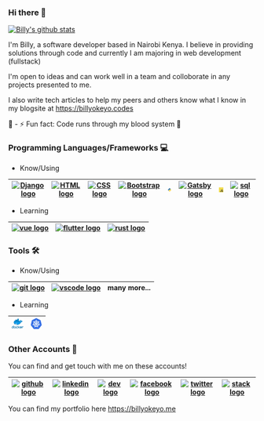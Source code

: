 ### Hi there 👋

[![Billy's github stats](https://github-readme-stats.vercel.app/api?username=cartel360)](https://github.com/cartel360/github-readme-stats)


I'm Billy, a software developer based in Nairobi Kenya.
I believe in providing solutions through code and currently
I am majoring in web development (fullstack)

I'm open to ideas and can work well in a team and colloborate
in any projects presented to me.

I also write tech articles to help my peers and others 
know what I know in my blogsite at https://billyokeyo.codes


📌 - ⚡ Fun fact: Code runs through my blood system 🤯


### Programming Languages/Frameworks 💻

- Know/Using

| [<img src="https://www.djangoproject.com/m/img/logos/django-logo-negative.png" alt="Django logo" width="24">](https://www.djangoproject.com/)  | [<img src="https://upload.wikimedia.org/wikipedia/commons/thumb/6/61/HTML5_logo_and_wordmark.svg/512px-HTML5_logo_and_wordmark.svg.png" alt="HTML logo" width="24">](#)  | [<img src="https://upload.wikimedia.org/wikipedia/commons/thumb/d/d5/CSS3_logo_and_wordmark.svg/1200px-CSS3_logo_and_wordmark.svg.png" alt="CSS logo" width="24">](#)  |  [<img src="https://pluspng.com/img-png/bootstrap-logo-vector-png-bootstrap-logo-512.jpg" alt="Bootstrap logo" width="24">](https://getbootstrap.com/) |  [<img src="https://raw.githubusercontent.com/github/explore/80688e429a7d4ef2fca1e82350fe8e3517d3494d/topics/python/python.png" alt="python logo" width="24">](https://www.python.org/) | [<img src="https://seeklogo.com/images/G/gatsby-logo-1A245AD37F-seeklogo.com.png" alt="Gatsby logo" width="24">](https://www.gatsbyjs.org/)  | [<img src="https://raw.githubusercontent.com/github/explore/80688e429a7d4ef2fca1e82350fe8e3517d3494d/topics/javascript/javascript.png" alt="js logo" width="24">](https://developer.mozilla.org/en-US/docs/Web/JavaScript) | [<img src="https://banner2.cleanpng.com/20190610/gou/kisspng-microsoft-azure-sql-database-microsoft-azure-sql-d-postani-spletni-razvijalec-izberite-svojo-uno-5cfe7bd5b6e377.6992930615601817177491.jpg" alt="sql logo" width="24">](#) 
|---|---|---|---|---|---|---|---|

- Learning

| [<img src="https://upload.wikimedia.org/wikipedia/commons/thumb/9/95/Vue.js_Logo_2.svg/1184px-Vue.js_Logo_2.svg.png" alt="vue logo" width="24">](https://vuejs.org/)  | [<img src="https://seeklogo.com/images/F/flutter-logo-5086DD11C5-seeklogo.com.png" alt="flutter logo" width="24">](https://flutter.dev/) |  [<img src="https://upload.wikimedia.org/wikipedia/commons/7/7e/Dart-logo.png" alt="rust logo" width="24">](https://dart.dev/)|
|---|---|---|


### Tools 🛠️

- Know/Using

| [<img src="https://raw.githubusercontent.com/Delta456/Delta456/master/img/git.png" alt="git logo" width="24">](https://git-scm.com/) | [<img src="https://raw.githubusercontent.com/Delta456/Delta456/master/img/vscode.png" alt="vscode logo" width="24">](https://code.visualstudio.com/) | many more...
|---|---|---|

- Learning

| [<img src="https://raw.githubusercontent.com/github/explore/80688e429a7d4ef2fca1e82350fe8e3517d3494d/topics/docker/docker.png" alt="docker logo" width="24">](https://www.docker.com/) |[<img src="https://raw.githubusercontent.com/github/explore/80688e429a7d4ef2fca1e82350fe8e3517d3494d/topics/kubernetes/kubernetes.png" alt="kubernetes logo" width="24">](https://kubernetes.io/) |
|---|---|

### Other Accounts 📡

You can find and get touch with me on these accounts!

| [<img src="https://cdn0.iconfinder.com/data/icons/octicons/1024/mark-github-512.png" alt="github logo" width="24">](https://github.com/cartel360) | [<img src="https://cdn.icon-icons.com/icons2/2201/PNG/512/linkedin_logo_square_icon_134016.png" alt="linkedin logo" width="24">](https://www.linkedin.com/in/billy-okeyo-aa2561195/) | [<img src="https://cdn1.iconfinder.com/data/icons/logos-and-brands-3/512/84_Dev_logo_logos-512.png" alt="dev logo" width="24">](https://dev.to/billy_de_cartel)| [<img src="https://upload.wikimedia.org/wikipedia/commons/thumb/5/51/Facebook_f_logo_%282019%29.svg/1024px-Facebook_f_logo_%282019%29.svg.png" alt="facebook logo" width="24">](https://www.facebook.com/billy.dan.927) | [<img src="https://cdn2.iconfinder.com/data/icons/popular-social-media-flat/48/Popular_Social_Media-11-512.png" alt="twitter logo" width="24">](https://twitter.com/Billy_de_Cartel) | [<img src="https://cdn2.iconfinder.com/data/icons/social-icons-color/512/stackoverflow-512.png" alt="stack logo" width="24">](https://stackoverflow.com/users/13321230/billy-dan)
|---|---|---|---|---|---|




You can find my portfolio here https://billyokeyo.me
<!--
**cartel360/cartel360** is a ✨ _special_ ✨ repository because its `README.md` (this file) appears on your GitHub profile.

Here are some ideas to get you started:

- 🔭 I’m currently working on ...
- 🌱 I’m currently learning ...
- 👯 I’m looking to collaborate on ...
- 🤔 I’m looking for help with ...
- 💬 Ask me about ...
- 📫 How to reach me: ...
- 😄 Pronouns: ...
- ⚡ Fun fact: ...
-->
